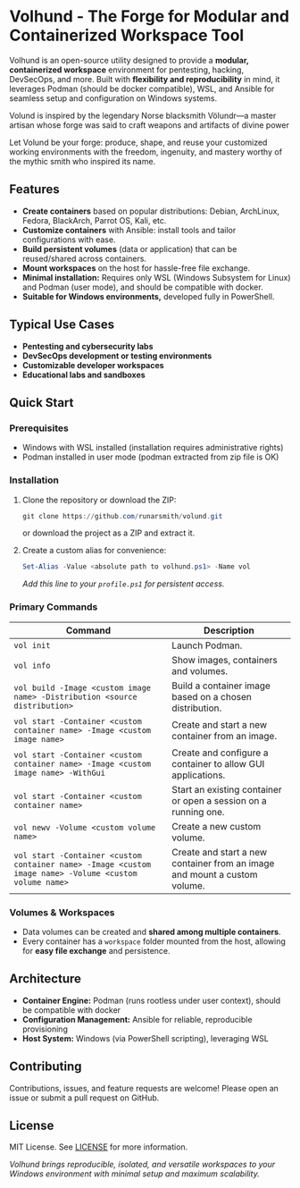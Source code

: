# **Volhund** - The Forge for Modular and Containerized Workspace Tool

Volhund is an open-source utility designed to provide a **modular, containerized workspace** environment for pentesting, hacking, DevSecOps, and more. Built with **flexibility and reproducibility** in mind, it leverages Podman (should be docker compatible), WSL, and Ansible for seamless setup and configuration on Windows systems.

Volund is inspired by the legendary Norse blacksmith Völundr—a master artisan whose forge was said to craft weapons and artifacts of divine power

Let Volund be your forge: produce, shape, and reuse your customized working environments with the freedom, ingenuity, and mastery worthy of the mythic smith who inspired its name.

## Features

- **Create containers** based on popular distributions: Debian, ArchLinux, Fedora, BlackArch, Parrot OS, Kali, etc.
- **Customize containers** with Ansible: install tools and tailor configurations with ease.
- **Build persistent volumes** (data or application) that can be reused/shared across containers.
- **Mount workspaces** on the host for hassle-free file exchange.
- **Minimal installation:** Requires only WSL (Windows Subsystem for Linux) and Podman (user mode), and should be compatible with docker.
- **Suitable for Windows environments,** developed fully in PowerShell.

## Typical Use Cases

- **Pentesting and cybersecurity labs**
- **DevSecOps development or testing environments**
- **Customizable developer workspaces**
- **Educational labs and sandboxes**

## Quick Start

### Prerequisites

- Windows with WSL installed (installation requires administrative rights)
- Podman installed in user mode (podman extracted from zip file is OK)

### Installation

1. Clone the repository or download the ZIP:
    ```powershell
    git clone https://github.com/runarsmith/volund.git
    ```
    or download the project as a ZIP and extract it.

2. Create a custom alias for convenience:
    ```powershell
    Set-Alias -Value <absolute path to volhund.ps1> -Name vol
    ```
    *Add this line to your `profile.ps1` for persistent access.*

### Primary Commands

| Command | Description |
|---|---|
| `vol init` | Launch Podman. |
| `vol info` | Show images, containers and volumes. |
| `vol build -Image <custom image name> -Distribution <source distribution>` | Build a container image based on a chosen distribution. |
| `vol start -Container <custom container name> -Image <custom image name>` | Create and start a new container from an image. |
| `vol start -Container <custom container name> -Image <custom image name> -WithGui` | Create and configure a container to allow GUI applications. |
| `vol start -Container <custom container name>` | Start an existing container or open a session on a running one. |
| `vol newv -Volume <custom volume name>` | Create a new custom volume. |
| `vol start -Container <custom container name> -Image <custom image name> -Volume <custom volume name>` | Create and start a new container from an image and mount a custom volume. |

### Volumes & Workspaces

- Data volumes can be created and **shared among multiple containers**.
- Every container has a `workspace` folder mounted from the host, allowing for **easy file exchange** and persistence.

## Architecture

- **Container Engine:** Podman (runs rootless under user context), should be compatible with docker
- **Configuration Management:** Ansible for reliable, reproducible provisioning
- **Host System:** Windows (via PowerShell scripting), leveraging WSL

## Contributing

Contributions, issues, and feature requests are welcome! Please open an issue or submit a pull request on GitHub.

## License

MIT License. See [LICENSE](LICENSE) for more information.

*Volhund brings reproducible, isolated, and versatile workspaces to your Windows environment with minimal setup and maximum scalability.*